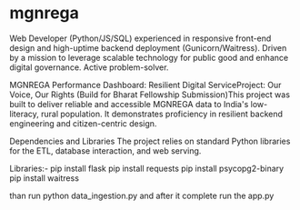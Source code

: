 # mgnrega
Web Developer (Python/JS/SQL) experienced in responsive front-end design and high-uptime backend deployment (Gunicorn/Waitress). Driven by a mission to leverage scalable technology for public good and enhance digital governance. Active problem-solver.

MGNREGA Performance Dashboard: 
Resilient Digital ServiceProject: 
Our Voice, Our Rights (Build for Bharat Fellowship Submission)This project was built to deliver reliable and accessible MGNREGA data to India's low-literacy, rural population. It demonstrates proficiency in resilient backend engineering and citizen-centric design.

Dependencies and Libraries The project relies on standard Python libraries for the ETL, database interaction, and web serving.

Libraries:-
pip install flask
pip install requests
pip install psycopg2-binary
pip install waitress

than run python data_ingestion.py and after it complete run the app.py
